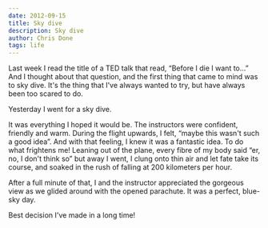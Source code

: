 ```yaml
---
date: 2012-09-15
title: Sky dive
description: Sky dive
author: Chris Done
tags: life
---
```


Last week I read the title of a TED talk that read, “Before I die I
want to…” And I thought about that question, and the first thing that
came to mind was to sky dive. It's the thing that I've always wanted
to try, but have always been too scared to do.

Yesterday I went for a sky dive.

It was everything I hoped it would be. The instructors were confident,
friendly and warm. During the flight upwards, I felt, “maybe this
wasn't such a good idea”. And with that feeling, I knew it was a
fantastic idea. To do what frightens me! Leaning out of the plane,
every fibre of my body said “er, no, I don't think so” but away I
went, I clung onto thin air and let fate take its course, and soaked
in the rush of falling at 200 kilometers per hour.

After a full minute of that, I and the instructor appreciated the
gorgeous view as we glided around with the opened parachute. It was a
perfect, blue-sky day.

Best decision I've made in a long time!
